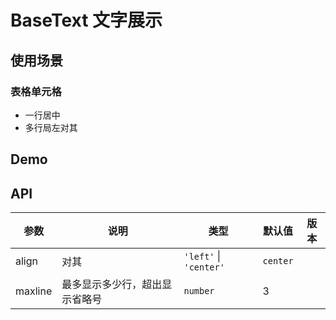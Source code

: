 # BaseText 文字展示

## 使用场景

### 表格单元格

- 一行居中
- 多行局左对其

## Demo

<preview path="./base-text-demo.vue" title="基本使用"></preview>

## API

| 参数    | 说明                           | 类型                   | 默认值   | 版本 |
| ------- | ------------------------------ | ---------------------- | -------- | ---- |
| align   | 对其                           | `'left'` \| `'center'` | `center` |      |
| maxline | 最多显示多少行，超出显示省略号 | `number`               | 3        |      |
